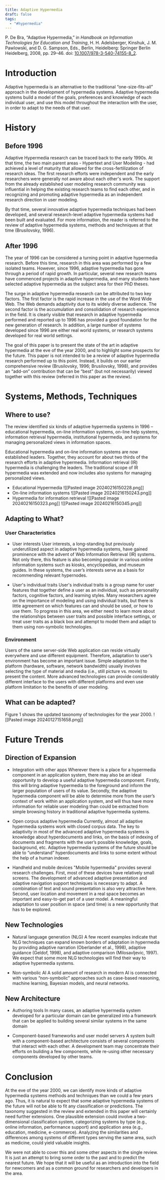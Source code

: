 ```yaml
---
title: Adaptive Hypermedia
draft: false
tags:
  - "#hypermedia"
---
```


P. De Bra, “Adaptive Hypermedia,” in _Handbook on Information Technologies for Education and Training_, H. H. Adelsberger, Kinshuk, J. M. Pawlowski, and D. G. Sampson, Eds., Berlin, Heidelberg: Springer Berlin Heidelberg, 2008, pp. 29–46. doi: [10.1007/978-3-540-74155-8_2](https://doi.org/10.1007/978-3-540-74155-8_2).


# Introduction

Adaptive hypermedia is an alternative to the traditional “one-size-fits-all” approach in the development of hypermedia systems. Adaptive hypermedia systems build a model of the goals, preferences and knowledge of each individual user, and use this model throughout the interaction with the user, in order to adapt to the needs of that user.

# History

## Before 1996

Adaptive Hypermedia research can be traced back to the early 1990s. At that time, the two main parent areas - Hypertext and User Modeling - had achieved a level of maturity that allowed for the cross-fertilization of research ideas. The first research efforts were independent and the early researchers were generally not aware about each other's work. The support from the already established user modeling research community was influential in helping the existing research teams to find each other, and in recognizing and promoting adaptive hypermedia as an independent research direction in user modeling.

By that time, several innovative adaptive hypermedia techniques had been developed, and several research-level adaptive hypermedia systems had been built and evaluated. For more information, the reader is referred to the review of adaptive hypermedia systems, methods and techniques at that time (Brusilovsky, 1996).

## After 1996

The year of 1996 can be considered a turning point in adaptive hypermedia research. Before this time, research in this area was performed by a few isolated teams. However, since 1996, adaptive hypermedia has gone through a period of rapid growth. In particular, several new research teams have commenced projects in adaptive hypermedia, and many students have selected adaptive hypermedia as the subject area for their PhD theses.

The surge in adaptive hypermedia research can be attributed to two key factors. The first factor is the rapid increase in the use of the Word Wide Web. The Web demands adaptivity due to its widely diverse audience. The second factor is the accumulation and consolidation of research experience in the field. It is clearly visible that research in adaptive hypermedia performed and reported up to 1996 has provided a good foundation for the new generation of research. In addition, a large number of systems developed since 1996 are either real world systems, or research systems developed for real world settings.

The goal of this paper is to present the state of the art in adaptive hypermedia at the eve of the year 2000, and to highlight some prospects for the future. This paper is not intended to be a review of adaptive hypermedia research performed up to this point. Instead, it builds on our earlier comprehensive review (Brusilovsky, 1996; Brusilovsky, 1998), and provides an “add-on” contribution that can be “best” (but not necessarily) viewed together with this review (referred in this paper as the review).

# Systems, Methods, Techniques
## Where to use?

The review identified six kinds of adaptive hypermedia systems in 1996 – educational hypermedia, on-line information systems, on-line help systems, information retrieval hypermedia, institutional hypermedia, and systems for managing personalized views in information spaces.

Educational hypermedia and on-line information systems are now established leaders. Together, they account for about two thirds of the research efforts in adaptive hypermedia. Information retrieval (IR) hypermedia is challenging the leaders. The traditional scope of IR hypermedia was extended and now includes also systems for managing personalized views.

- Educational Hypermedia
		![[Pasted image 20240216150228.png]]
- On-line information systems
		![[Pasted image 20240216150243.png]]
- Hypermedia for information retrieval
		![[Pasted image 20240216150323.png]]
		![[Pasted image 20240216150345.png]]
## Adapting to What?
### User Characteristics
- User interests
		User interests, a long-standing but previously underutilized aspect in adaptive hypermedia systems, have gained prominence with the advent of Web Information Retrieval (IR) systems. Not only there, this feature is also becoming popular in various online information systems such as kiosks, encyclopedias, and museum guides. In these systems, the user’s interests serve as a basis for recommending relevant hypernodes.
		
- User's individual traits
		User's individual traits is a group name for user features that together define a user as an individual, such as personality factors, cognitive factors, and learning styles. Many researchers agree on the importance of modeling and using individual traits, but there is little agreement on which features can and should be used, or how to use them. To progress in this area, we either need to learn more about the relationships between user traits and possible interface settings, or treat user traits as a black box and attempt to model them and adapt to them using non-symbolic technologies.

### Environment

Users of the same server-side Web application can reside virtually everywhere and use different equipment. Therefore, adaptation to user’s environment has become an important issue. Simple adaptation to the platform (hardware, software, network bandwidth) usually involves selecting the type of material and media (i.e., still picture vs. movie) to present the content. More advanced technologies can provide considerably different interface to the users with different platforms and even use platform limitation to the benefits of user modeling.

## What can be adapted?

Figure 1 shows the updated taxonomy of technologies for the year 2000.
![[Pasted image 20240127151658.png]]
# Future Trends
## Direction of Expansion
- Integration with other apps
		Wherever there is a place for a hypermedia component in an application system, there may also be an ideal opportunity to develop a useful adaptive hypermedia component. Firstly, this will bring adaptive hypermedia to the foreground and inform the larger population of users of its value. Secondly, the adaptive hypermedia component will be able to determine more from the user’s context of work within an application system, and will thus have more information for reliable user modeling than could be extracted from simple browsing history in traditional adaptive hypermedia systems.
		
- Open corpus adaptive hypermedia
		Currently, almost all adaptive hypermedia systems work with closed corpus data. The key to adaptivity in most of the advanced adaptive hypermedia systems is knowledge about hyperdocuments and links, on the basis of indexing of documents and fragments with the user’s possible knowledge, goals, background, etc. Adaptive hypermedia systems of the future should be able to “understand” hyperdocuments and links to some extent without the help of a human indexer.
		
- Handheld and mobile devices
		"Mobile hypermedia" provides several research challenges. First, most of these devices have relatively small screens. The development of advanced adaptive presentation and adaptive navigation support techniques is necessary to adapt. A combination of text and sound presentation is also very attractive here. Second, user location and movement in a real space becomes an important and easy-to-get part of a user model. A meaningful adaptation to user position in space (and time) is a new opportunity that has to be explored.
## New Technologies
- Natural language generation (NLG)
		A few recent examples indicate that NLG techniques can expand known borders of adaptation in hypermedia by providing adaptive narration (Oberlander et al., 1998), adaptive guidance (Geldof, 1998), and adaptive comparison (Milosavljevic, 1997). We expect that some more NLG technologies will find their way to adaptive hypermedia systems.
		
- Non-symbolic AI
		A solid amount of research in modern AI is connected with various “non-symbolic” approaches such as case-based reasoning, machine learning, Bayesian models, and neural networks.

## New Architecture
- Authoring tools
		In many cases, an adaptive hypermedia system developed for a particular domain can be generalized into a framework that can be applied to building several similar systems in the same domain
		
- Component-based frameworks and user model servers
		A system built with a component-based architecture consists of several components that interact with each other. A development team may concentrate their efforts on building a few components, while re-using other necessary components developed by other teams.


# Conclusion

At the eve of the year 2000, we can identify more kinds of adaptive hypermedia systems methods and techniques than we could a few years ago. Thus, it is natural to expect that some adaptive hypermedia systems of the future will not be able to fit any classification or predictions. The taxonomy suggested in the review and extended in this paper will certainly need further extensions. One plausible extension could involve a two-dimensional classification system, categorizing systems by type (e.g., online information, performance support) and application area (e.g., education, medicine, e-commerce). Analyzing the similarities and differences among systems of different types serving the same area, such as medicine, could yield valuable insights.

We were not able to cover this and some other aspects in the single review. It is just an attempt to bring some order to the past and to predict the nearest future. We hope that it will be useful as an introduction into the field for newcomers and as a common ground for researchers and developers in the area.